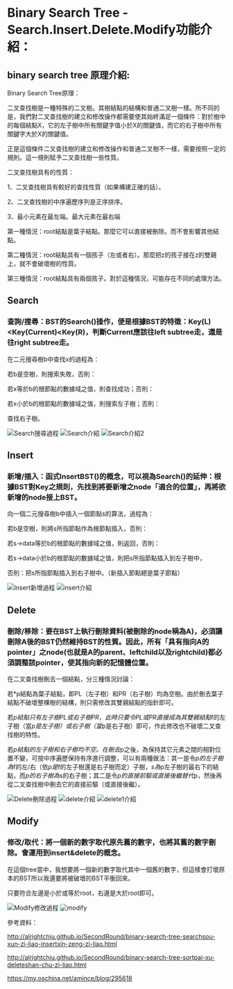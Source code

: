 # Binary Search Tree - Search.Insert.Delete.Modify功能介紹：
## binary search tree 原理介紹:
Binary Search Tree原理：

二叉查找樹是一種特殊的二叉樹。其樹結點的結構和普通二叉樹一樣。所不同的是，我們對二叉查找樹的建立和修改操作都需要使其始終滿足一個條件：對於樹中的每個結點X，它的左子樹中所有關鍵字值小於X的關鍵值，而它的右子樹中所有關鍵字大於X的關鍵值。

正是這個條件二叉查找樹的建立和修改操作和普通二叉樹不一樣，需要按照一定的規則。這一規則賦予二叉查找樹一些性質。

二叉查找樹具有的性質：

1、二叉查找樹具有較好的查找性質（如果構建正確的話）。

2、二叉查找樹的中序遍歷序列是正序排序。

3、最小元素在最左端。最大元素在最右端

第一種情況：root結點是葉子結點。那麼它可以直接被刪除。而不會影響其他結點。

第二種情況：root結點具有一個孩子（左或者右）。那麼把z的孩子接在z的雙親上，就不會破壞樹的性質。

第三種情況：root結點具有兩個孩子。對於這種情況，可能存在不同的處理方法。 
## Search
### 查詢/搜尋：BST的Search()操作，便是根據BST的特徵：Key(L)<Key(Current)<Key(R)，判斷Current應該往left subtree走，還是往right subtree走。


在二元搜尋樹b中查找x的過程為：

若b是空樹，則搜索失敗，否則：

若x等於b的根節點的數據域之值，則查找成功；否則：

若x小於b的根節點的數據域之值，則搜索左子樹；否則：

查找右子樹。

![Search搜尋過程](https://github.com/Teresakao0421/teresa/blob/master/binary%20tree/binary%20tree/search-流程圖.jpg)
![Search介紹](https://github.com/Teresakao0421/teresa/blob/master/binary%20tree/binary%20tree/search.jpg)
![Search介紹2](https://github.com/Teresakao0421/teresa/blob/master/binary%20tree/binary%20tree/search1.jpg)

## Insert
### 新增/插入：函式InsertBST()的概念，可以視為Search()的延伸：根據BST對Key之規則，先找到將要新增之node「適合的位置」，再將欲新增的node接上BST。


向一個二元搜尋樹b中插入一個節點s的算法，過程為：

若b是空樹，則將s所指節點作為根節點插入，否則：

若s->data等於b的根節點的數據域之值，則返回，否則：

若s->data小於b的根節點的數據域之值，則把s所指節點插入到左子樹中，

否則：把s所指節點插入到右子樹中。（新插入節點總是葉子節點）

![Insert新增過程](https://github.com/Teresakao0421/teresa/blob/master/binary%20tree/binary%20tree/insert-流程圖.jpg)
![insert介紹](https://github.com/Teresakao0421/teresa/blob/master/binary%20tree/binary%20tree/insertt.jpg)
## Delete
### 刪除/移除：要在BST上執行刪除資料(被刪除的node稱為A)，必須讓刪除A後的BST仍然維持BST的性質。因此，所有「具有指向A的pointer」之node(也就是A的parent、leftchild以及rightchild)都必須調整該pointer，使其指向新的記憶體位置。


在二叉查找樹刪去一個結點，分三種情況討論：

若*p結點為葉子結點，即PL（左子樹）和PR（右子樹）均為空樹。由於刪去葉子結點不破壞整棵樹的結構，則只需修改其雙親結點的指針即可。

若*p結點只有左子樹PL或右子樹PR，此時只要令PL或PR直接成為其雙親結點*f的左子樹（當*p是左子樹）或右子樹（當*p是右子樹）即可，作此修改也不破壞二叉查找樹的特性。

若*p結點的左子樹和右子樹均不空。在刪去*p之後，為保持其它元素之間的相對位置不變，可按中序遍歷保持有序進行調整，可以有兩種做法：其一是令*p的左子樹為*f的左/右（依*p是*f的左子樹還是右子樹而定）子樹，*s為*p左子樹的最右下的結點，而*p的右子樹為*s的右子樹；其二是令*p的直接前驅或直接後繼替代*p，然後再從二叉查找樹中刪去它的直接前驅（或直接後繼）。

![Delete刪除過程](https://github.com/Teresakao0421/teresa/blob/master/binary%20tree/binary%20tree/delete.png)
![delete介紹](https://github.com/Teresakao0421/teresa/blob/master/binary%20tree/binary%20tree/delete11.jpg)
![delete1介紹](https://github.com/Teresakao0421/teresa/blob/master/binary%20tree/binary%20tree/delete12.jpg)
## Modify
### 修改/取代：將一個新的數字取代原先舊的數字，也將其舊的數字刪除。會運用到insert&delete的概念。


在這個tree當中，我想要將一個新的數字取代其中一個舊的數字，但這樣會打壞原本的BST所以我還要將被破壞的BST平衡回來。

只要符合左邊是小於或等於root，右邊是大於root即可。

![Modify修改過程](https://github.com/Teresakao0421/teresa/blob/master/binary%20tree/binary%20tree/modify-流程圖.jpg)
![modify](https://github.com/Teresakao0421/teresa/blob/master/binary%20tree/binary%20tree/modify1.jpg)

參考資料：

http://alrightchiu.github.io/SecondRound/binary-search-tree-searchsou-xun-zi-liao-insertxin-zeng-zi-liao.html

http://alrightchiu.github.io/SecondRound/binary-search-tree-sortpai-xu-deleteshan-chu-zi-liao.html

https://my.oschina.net/amince/blog/295618
